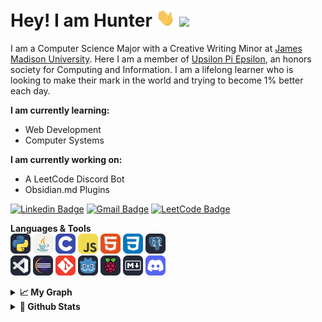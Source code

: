 <h1> Hey! I am Hunter <img src="https://raw.githubusercontent.com/ABSphreak/ABSphreak/master/gifs/Hi.gif" width="30"> <img src="https://emojis.slackmojis.com/emojis/images/1531849430/4246/blob-sunglasses.gif?1531849430" width="30"/> </h1>

I am a Computer Science Major with a Creative Writing Minor at [James Madison University](https://www.jmu.edu/index.shtml). 
Here I am a member of [Upsilon Pi Epsilon](https://upe.acm.org/), an honors society for Computing and Information. I am a lifelong learner who is looking to make their mark in the world and trying to become 1% better each day. 

**I am currently learning:**
- Web Development
- Computer Systems

**I am currently working on:**
- A LeetCode Discord Bot
- Obsidian.md Plugins

[![Linkedin Badge](https://img.shields.io/badge/-LinkedIn-blue?style=flat-square&logo=Linkedin&logoColor=white)](https://www.linkedin.com/in/hunter-b-baker/)
[![Gmail Badge](https://img.shields.io/badge/-Gmail-d14836?style=flat-square&logo=Gmail&logoColor=white)](mailto:hunter.baker.b@gmail.com)
[![LeetCode Badge](https://img.shields.io/badge/-Leetcode-black?d14836?style=flat-square&logo=Leetcode&logoColor=white)](https://leetcode.com/u/hutnerr/)

**Languages & Tools**
<br/>
<code><img height="32" src="https://raw.githubusercontent.com/tandpfun/skill-icons/65dea6c4eaca7da319e552c09f4cf5a9a8dab2c8/icons/Python-Dark.svg" alt="Python"></code>
<code><img height="32" src="https://raw.githubusercontent.com/tandpfun/skill-icons/65dea6c4eaca7da319e552c09f4cf5a9a8dab2c8/icons/Java-Light.svg" alt="Java"></code>
<code><img height="32" src="https://raw.githubusercontent.com/tandpfun/skill-icons/65dea6c4eaca7da319e552c09f4cf5a9a8dab2c8/icons/C.svg" alt="C"></code>
<code><img height="32" src="https://raw.githubusercontent.com/tandpfun/skill-icons/65dea6c4eaca7da319e552c09f4cf5a9a8dab2c8/icons/JavaScript.svg" alt="JavaScript"></code>
<code><img height="32" src="https://raw.githubusercontent.com/tandpfun/skill-icons/65dea6c4eaca7da319e552c09f4cf5a9a8dab2c8/icons/HTML.svg" alt="HTML"></code>
<code><img height="32" src="https://raw.githubusercontent.com/tandpfun/skill-icons/65dea6c4eaca7da319e552c09f4cf5a9a8dab2c8/icons/CSS.svg" alt="CSS"></code>
<code><img height="32" src="https://raw.githubusercontent.com/tandpfun/skill-icons/65dea6c4eaca7da319e552c09f4cf5a9a8dab2c8/icons/PostgreSQL-Dark.svg" alt="PostgreSQL"></code>
<br/>
<code><img height="32" src="https://raw.githubusercontent.com/tandpfun/skill-icons/65dea6c4eaca7da319e552c09f4cf5a9a8dab2c8/icons/VSCode-Dark.svg" alt="VSCode"></code>
<code><img height="32" src="https://raw.githubusercontent.com/tandpfun/skill-icons/65dea6c4eaca7da319e552c09f4cf5a9a8dab2c8/icons/Eclipse-Dark.svg" alt="Eclipse"></code>
<code><img height="32" src="https://raw.githubusercontent.com/tandpfun/skill-icons/65dea6c4eaca7da319e552c09f4cf5a9a8dab2c8/icons/Git.svg" alt="Git"></code>
<code><img height="32" src="https://raw.githubusercontent.com/tandpfun/skill-icons/65dea6c4eaca7da319e552c09f4cf5a9a8dab2c8/icons/Godot-Dark.svg" alt="Godot"></code>
<code><img height="32" src="https://raw.githubusercontent.com/tandpfun/skill-icons/65dea6c4eaca7da319e552c09f4cf5a9a8dab2c8/icons/RaspberryPi-Dark.svg" alt="Raspberry Pi"></code>
<code><img height="32" src="https://raw.githubusercontent.com/tandpfun/skill-icons/65dea6c4eaca7da319e552c09f4cf5a9a8dab2c8/icons/Markdown-Dark.svg" alt="Markdown"></code>
<code><img height="32" src="https://raw.githubusercontent.com/tandpfun/skill-icons/65dea6c4eaca7da319e552c09f4cf5a9a8dab2c8/icons/Discord.svg" alt="Discord Bots"></code>


<details>
  <summary><strong>📈 My Graph</strong></summary>
  <img src="https://github-readme-activity-graph.vercel.app/graph?username=hutnerr&theme=github-dark-dimmed&custom_title=hutnerr%20Activity%20Graph&hide_border=true)](https://github.com/ashutosh00710/github-readme-activity-graph">
</details>

<details>
  <summary><b>🤖 Github Stats</b></summary>
  <img height="180em" width = "360em" align="left" alt="hutnerr's Leetcode Stats" src="https://github-readme-streak-stats.herokuapp.com/?user=hutnerr&theme=ayu-mirage&hide_border=false" />
  <img height="180em" width = "360em" align="left" alt="hutnerr's Leetcode Stats" src="https://github-readme-stats.vercel.app/api/top-langs/?username=hutnerr&theme=ayu-mirage&hide_border=false&include_all_commits=true&count_private=true&layout=compact" />
</details>
